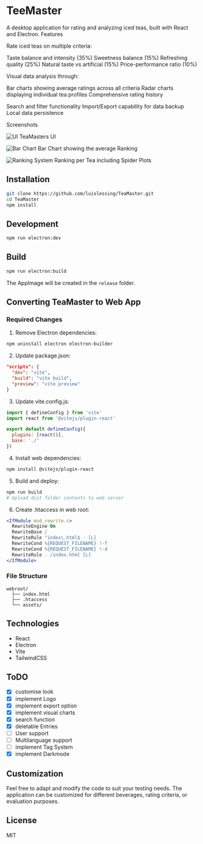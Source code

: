 # TeeMaster

A desktop application for rating and analyzing iced teas, built with React and Electron.
Features

Rate iced teas on multiple criteria:

Taste balance and intensity (35%)
Sweetness balance (15%)
Refreshing quality (25%)
Natural taste vs artificial (15%)
Price-performance ratio (10%)


Visual data analysis through:

Bar charts showing average ratings across all criteria
Radar charts displaying individual tea profiles
Comprehensive rating history


Search and filter functionality
Import/Export capability for data backup
Local data persistence

Screenshots

![UI](webp/UI.webp)
  TeaMasters UI

![Bar Chart](webp/barchart.webp)
  Bar Chart showing the average Ranking

![Ranking System](webp/Bewertung.webp)
  Ranking per Tea including Spider Plots

## Installation

```bash
git clone https://github.com/luislessing/TeaMaster.git
cd TeaMaster
npm install
```

## Development

```bash
npm run electron:dev
```

## Build

```bash
npm run electron:build
```

The AppImage will be created in the `release` folder.

## Converting TeaMaster to Web App

### Required Changes

1. Remove Electron dependencies:
```bash
npm uninstall electron electron-builder
```

2. Update package.json:
```json
"scripts": {
  "dev": "vite",
  "build": "vite build",
  "preview": "vite preview"
}
```

3. Update vite.config.js:
```javascript
import { defineConfig } from 'vite'
import react from '@vitejs/plugin-react'

export default defineConfig({
  plugins: [react()],
  base: './'
})
```

4. Install web dependencies:
```bash
npm install @vitejs/plugin-react
```

5. Build and deploy:
```bash
npm run build
# Upload dist folder contents to web server
```

6. Create .htaccess in web root:
```apache
<IfModule mod_rewrite.c>
  RewriteEngine On
  RewriteBase /
  RewriteRule ^index\.html$ - [L]
  RewriteCond %{REQUEST_FILENAME} !-f
  RewriteCond %{REQUEST_FILENAME} !-d
  RewriteRule . /index.html [L]
</IfModule>
```

### File Structure
```
webroot/
  ├── index.html
  ├── .htaccess
  └── assets/
```

## Technologies

- React
- Electron
- Vite
- TailwindCSS

## ToDO
- [x] customise look
- [x] implement Logo
- [x] implement export option
- [x] implement visual charts 
- [x] search function
- [x] deletable Entries
- [ ] User support
- [ ] Multilanguage support
- [ ] implement Tag System
- [x] implement Darkmode

## Customization
Feel free to adapt and modify the code to suit your testing needs. The application can be customized for different beverages, rating criteria, or evaluation purposes.

## License

MIT
